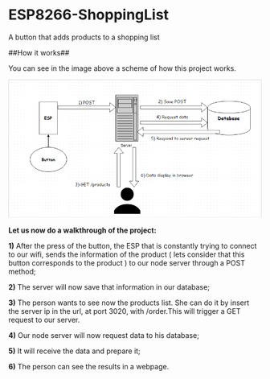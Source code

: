 # ESP8266-ShoppingList
A button that adds products to a shopping list

##How it works##

You can see in the image above a scheme of how this project works.

![alt tag](https://github.com/Bjesus1/ESP8266-ShoppingList/blob/master/ESP8266withNode.png)

**Let us now do a walkthrough of the project:**

**1)** After the press of the button, the ESP that is constantly trying to connect to our wifi, sends the information of the product ( lets consider that this button corresponds to the product ) to our node server through a POST method;

**2)** The server will now save that information in our database;

**3)** The person wants to see now the products list. She can do it by insert the server ip in the url, at port 3020, with /order.This will trigger a GET request to our server.

**4)** Our node server will now request data to his database;

**5)** It will receive the data and prepare it;

**6)** The person can see the results in a webpage.
